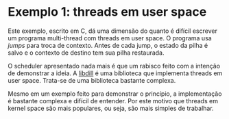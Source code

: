 # Exemplo 1: threads em user space

Este exemplo, escrito em C, dá uma dimensão do quanto é difícil escrever um
programa multi-thread com threads em user space. O programa usa _jumps_ para
troca de contexto. Antes de cada jump, o estado da pilha é salvo e o contexto de
destino tem sua pilha restaurada.

O scheduler apresentado nada mais é que um rabisco feito com a intenção de
demonstrar a ideia. A [libdill](https://github.com/sustrik/libdill) é uma
biblioteca que implementa threads em user space. Trata-se de uma biblioteca
bastante complexa.

Mesmo em um exemplo feito para demonstrar o princípio, a implementação é
bastante complexa e difícil de entender. Por este motivo que threads em kernel
space são mais populares, ou seja, são mais simples de trabalhar.

